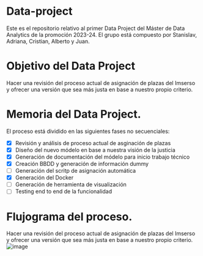 # Data-project
Este es el repositorio relativo al primer Data Project del Máster de Data Analytics de la promoción 2023-24. El grupo está compuesto por Stanislav, Adriana, Cristian, Alberto y Juan.

# Objetivo del Data Project
Hacer una revisión del proceso actual de asignación de plazas del Imserso y ofrecer una versión que sea más justa en base a nuestro propio criterio.

# Memoria del Data Project.
El proceso está dividido en las siguientes fases no secuenciales:
- [x] Revisión y análisis de proceso actual de asginación de plazas
- [X] Diseño del nuevo módelo en base a nuestra visión de la justicia
- [X] Generación de documentación del módelo para inicio trabajo técnico
- [X] Creación BBDD y generación de información dummy
- [ ] Generación del scritp de asignación automática
- [X] Generación del Docker
- [ ] Generación de herramienta de visualización
- [ ] Testing end to end de la funcionalidad

# Flujograma del proceso.
Hacer una revisión del proceso actual de asignación de plazas del Imserso y ofrecer una versión que sea más justa en base a nuestro propio criterio.
![image](https://github.com/Equipo-1-FS-JAASC/Data-project-1/assets/145840791/0cb7eb67-9d2f-4433-a63d-9f1bb16988ec)


